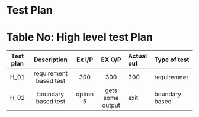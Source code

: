# Test Plan
# Table No: High level test Plan
| Test plan|Description|Ex I/P|EX O/P|Actual out|Type of test|
|:----:|:----:|:---:|:---:|:---|:---|
|H_01| requirement based test |300|300|300|requiremnet|
|H_02| boundary based test |option 5|gets some output|exit|boundary based|
